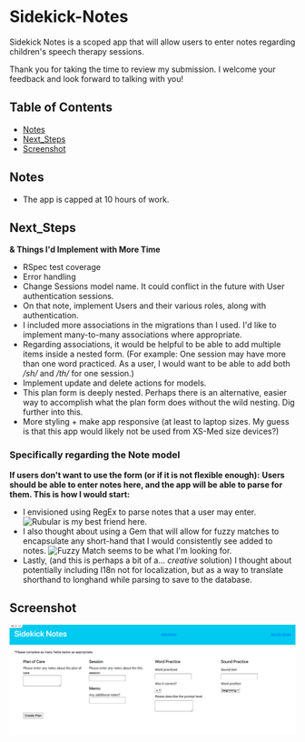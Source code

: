 # Sidekick-Notes

Sidekick Notes is a scoped app that will allow users to enter notes regarding children's speech therapy sessions. 

Thank you for taking the time to review my submission. I welcome your feedback and look forward to talking with you! 

## Table of Contents
* [Notes](#notes)
* [Next_Steps](#nextsteps)
* [Screenshot](#screenshot)

## Notes
* The app is capped at 10 hours of work.

## Next_Steps
**& Things I'd Implement with More Time**
* RSpec test coverage
* Error handling
* Change Sessions model name. It could conflict in the future with User authentication sessions.
* On that note, implement Users and their various roles, along with authentication.
* I included more associations in the migrations than I used. I'd like to implement many-to-many associations where appropriate. 
* Regarding associations, it would be helpful to be able to add multiple items inside a nested form. (For example: One session may have more than one word practiced. As a user, I would want to be able to add both */sh/* and */th/* for one session.)
* Implement update and delete actions for models.
* This plan form is deeply nested. Perhaps there is an alternative, easier way to accomplish what the plan form does without the wild nesting. Dig further into this.
* More styling + make app responsive (at least to laptop sizes. My guess is that this app would likely not be used from XS-Med size devices?)

### Specifically regarding the Note model
**If users don't want to use the form (or if it is not flexible enough):**
**Users should be able to enter notes here, and the app will be able to parse for them. This is how I would start:**

* I envisioned using RegEx to parse notes that a user may enter. ![Rubular](https://rubular.com/) is my best friend here.
* I also thought about using a Gem that will allow for fuzzy matches to encapsulate any short-hand that I would consistently see added to notes. ![Fuzzy Match](https://github.com/seamusabshere/fuzzy_match) seems to be what I'm looking for.
* Lastly, (and this is perhaps a bit of a... *creative* solution) I thought about potentially including I18n not for localization, but as a way to translate shorthand to longhand while parsing to save to the database.

## Screenshot
![SidekickNotes](app/assets/images/screenshot.png) 

